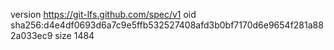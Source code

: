 version https://git-lfs.github.com/spec/v1
oid sha256:d4e4df0693d6a7c9e5ffb532527408afd3b0bf7170d6e9654f281a882a033ec9
size 1484
